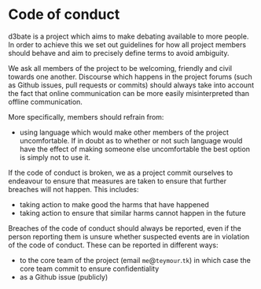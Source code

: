 # Code of conduct
d3bate is a project which aims to make debating available to more people. In order to achieve this we set out guidelines for how all project members should behave and aim to precisely define terms to avoid ambiguity.

We ask all members of the project to be welcoming, friendly and civil towards one another. Discourse which happens in the project forums (such as Github issues, pull requests or commits) should always take into account the fact that online communication can be more easily misinterpreted than offline communication. 

More specifically, members should refrain from:
* using language which would make other members of the project uncomfortable. If in doubt as to whether or not such language would have the effect of making someone else uncomfortable the best option is simply not to use it. 

If the code of conduct is broken, we as a project commit ourselves to endeavour to ensure that measures are taken to ensure that further breaches will not happen. This includes:
* taking action to make good the harms that have happened
* taking action to ensure that similar harms cannot happen in the future

Breaches of the code of conduct should always be reported, even if the person reporting them is unsure whether suspected events are in violation of the code of conduct. These can be reported in different ways:
* to the core team of the project (email `me`@`teymour`.`tk`) in which case the core team commit to ensure confidentiality
* as a Github issue (publicly)